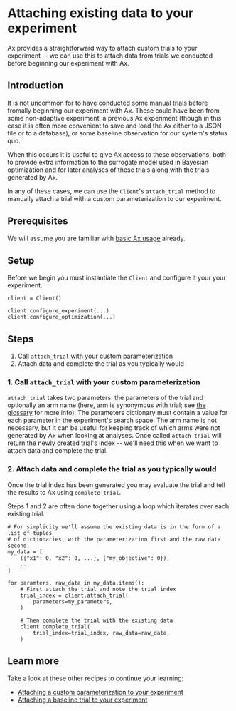 # Attaching existing data to your experiment

Ax provides a straightforward way to attach custom trials to your experiment --
we can use this to attach data from trials we conducted before beginning our
experiment with Ax.

## Introduction

It is not uncommon for to have conducted some manual trials before fromally
beginning our experiment with Ax. These could have been from some non-adaptive
experiment, a previous Ax experiment (though in this case it is often more
convenient to save and load the Ax either to a JSON file or to a database), or
some baseline observation for our system's status quo.

When this occurs it is useful to give Ax access to these observations, both to
provide extra information to the surrogate model used in Bayesian optimization
and for later analyses of these trials along with the trials generated by Ax.

In any of these cases, we can use the `Client`'s `attach_trial` method to
manually attach a trial with a custom parameterization to our experiment.

## Prerequisites

We will assume you are familiar with [basic Ax usage](#) already.

## Setup

Before we begin you must instantiate the `Client` and configure it your your
experiment.

```
client = Client()

client.configure_experiment(...)
client.configure_optimization(...)
```

## Steps

1. Call `attach_trial` with your custom parameterization
2. Attach data and complete the trial as you typically would

### 1. Call `attach_trial` with your custom parameterization

`attach_trial` takes two parameters: the parameters of the trial and optionally
an arm name (here, arm is synonymous with trial; see [the glossary](#) for more
info). The parameters dictionary must contain a value for each parameter in the
experiment's search space. The arm name is not necessary, but it can be useful
for keeping track of which arms were not generated by Ax when looking at
analyses. Once called `attach_trial` will return the newly created trial's index
-- we'll need this when we want to attach data and complete the trial.

### 2. Attach data and complete the trial as you typically would

Once the trial index has been generated you may evaluate the trial and tell the
results to Ax using `complete_trial`.

Steps 1 and 2 are often done together using a loop which iterates over each
existing trial.

```
# For simplicity we'll assume the existing data is in the form of a list of tuples
# of dictionaries, with the parameterization first and the raw data second.
my_data = [
    ({"x1": 0, "x2": 0, ...}, {"my_objective": 0}),
    ...
]

for paramters, raw_data in my_data.items():
    # First attach the trial and note the trial index
    trial_index = client.attach_trial(
        parameters=my_parameters,
    )

    # Then complete the trial with the existing data
    client.complete_trial(
        trial_index=trial_index, raw_data=raw_data,
    )
```

## Learn more

Take a look at these other recipes to continue your learning:

- [Attaching a custom parameterization to your experiment](#)
- [Attaching a baseline trial to your experiment](#)
